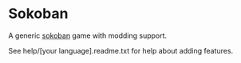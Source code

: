 # Sokoban
A generic [sokoban](https://en.wikipedia.org/wiki/Sokoban "Wikipedia") game with modding support.

See help/[your language].readme.txt for help about adding features.
